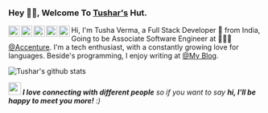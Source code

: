 ### Hey 👋🏽, Welcome To [Tushar's](https://github.com/tushar821999?tab=repositories) Hut.

<!--
**tushar821999/tushar821999** is a ✨ _special_ ✨ repository because its `README.md` (this file) appears on your GitHub profile. -->

<a href="https://twitter.com/tshrvrm">
  <img align="left" alt="Tushar Verma | Twitter" width="22px" src="https://cdn.jsdelivr.net/npm/simple-icons@v3/icons/twitter.svg" />
</a>
<a href="https://in.linkedin.com/in/tushar-verma-047329154/">
  <img align="left" alt="Tushar's LinkdeIN" width="22px" src="https://cdn.jsdelivr.net/npm/simple-icons@v3/icons/linkedin.svg" />
</a>
<a href="https://t.me/tushar821999">
  <img align="left" alt="Tushar's Telegram" width="22px" src="https://cdn.jsdelivr.net/npm/simple-icons@v3/icons/telegram.svg" />
</a>
<a href="https://www.reddit.com/user/tshrvrm/">
  <img align="left" alt="Tushar's Reddit" width="22px" src="https://cdn.jsdelivr.net/npm/simple-icons@v3/icons/reddit.svg" />
</a>
<a href="https://blog.tshrvrm.tech">
  <img align="left" alt="tushar's Blog" width="22px" src="https://cdn.jsdelivr.net/npm/simple-icons@3.1.0/icons/blogger.svg" />
</a>

Hi, I'm Tusha Verma, a Full Stack Developer 🚀 from India, Going to be Associate Software Engineer at 🙍🏽‍♂️ [@Accenture](https://www.accenture.com/in-en). I'm a tech enthusiast, with a constantly growing love for languages. Beside's programming, I enjoy writing at [@My Blog](https://blog.tshrvrm.tech).



![Tushar's github stats](https://github-readme-stats.vercel.app/api?username=tushar821999&show_icons=true&hide_border=true)


<em><b><img src="https://media.giphy.com/media/LnQjpWaON8nhr21vNW/giphy.gif" width="25"> I love connecting with different people</b> so if you want to say <b>hi, I'll be happy to meet you more!</b> :)</em>
